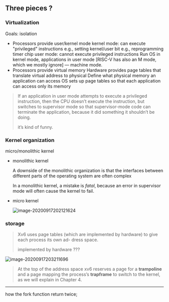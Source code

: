 ## Three pieces ?

### Virtualization

Goals: isolation

- Processors provide user/kernel mode
    kernel mode: can execute "privileged" instructions
      e.g., setting kernel/user bit
      e.g., reprogramming timer chip
    user mode: cannot execute privileged instructions
    Run OS in kernel mode, applications in user mode
    [RISC-V has also an M mode, which we mostly ignore] — machine mode.
- Processors provide virtual memory
    Hardware provides page tables that translate virtual address to physical
    Define what physical memory an application can access
    OS sets up page tables so that each application can access only its memory

> If an application in user mode attempts to execute a privileged instruction, then the CPU doesn’t execute the instruction, but switches to supervisor mode so that supervisor-mode code can terminate the application, because it did something it shouldn’t be doing.
>
> it’s kind of funny.

### Kernel organization

micro/monolithic kernel

- monolithic kernel

  A downside of the monolithic organization is that the interfaces between different parts of the operating system are often complex

  In a monolithic kernel, a mistake is *fatal*, because an error in supervisor mode will often cause the kernel to fail.

- micro kernel

  ![image-20200917202121624](https://tva1.sinaimg.cn/large/007S8ZIlgy1gitwzpf7czj30ty0fmmyq.jpg)

### storage

> Xv6 uses page tables (which are implemented by hardware) to give each process its own ad- dress space. 
>
> implemented by hardware ???

![image-20200917203211696](https://tva1.sinaimg.cn/large/007S8ZIlgy1gitxawbbn2j30ty0nogn2.jpg)

> At the top of the address space xv6 reserves a page for a **trampoline** and a page mapping the process’s **trapframe** to switch to the kernel, as we will explain in Chapter 4.

----

how the fork function return twice;